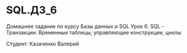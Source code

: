 # SQL.ДЗ_6

Домашнее задание по курсу Базы данных и SQL
Урок 6. SQL - Транзакции. Временные таблицы, управляющие конструкции, циклы

Студент: Казаченко Валерий
